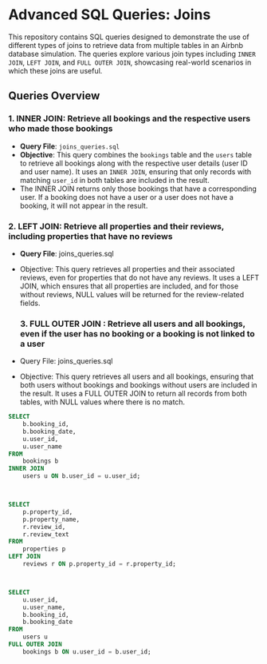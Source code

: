 # Advanced SQL Queries: Joins

This repository contains SQL queries designed to demonstrate the use of different types of joins to retrieve data from multiple tables in an Airbnb database simulation. The queries explore various join types including `INNER JOIN`, `LEFT JOIN`, and `FULL OUTER JOIN`, showcasing real-world scenarios in which these joins are useful.

## Queries Overview

### 1. **INNER JOIN**: Retrieve all bookings and the respective users who made those bookings
- **Query File**: `joins_queries.sql`
- **Objective**: This query combines the `bookings` table and the `users` table to retrieve all bookings along with the respective user details (user ID and user name). It uses an `INNER JOIN`, ensuring that only records with matching `user_id` in both tables are included in the result.
- The INNER JOIN returns only those bookings that have a corresponding user. If a booking does not have a user or a user does not have a booking, it will not appear in the result.

### 2. LEFT JOIN: Retrieve all properties and their reviews, including properties that have no reviews
- **Query File**: joins_queries.sql
- Objective: This query retrieves all properties and their associated reviews, even for properties that do not have any reviews. It uses a LEFT JOIN, which ensures that all properties are included, and for those without reviews, NULL values will be returned for the review-related fields.

  ### 3. **FULL OUTER JOIN** : Retrieve all users and all bookings, even if the user has no booking or a booking is not linked to a user
- Query File: joins_queries.sql
- Objective: This query retrieves all users and all bookings, ensuring that both users without bookings and bookings without users are included in the result. It uses a FULL OUTER JOIN to return all records from both tables, with NULL values where there is no match.

```sql
SELECT 
    b.booking_id,
    b.booking_date,
    u.user_id,
    u.user_name
FROM 
    bookings b
INNER JOIN 
    users u ON b.user_id = u.user_id;



SELECT 
    p.property_id,
    p.property_name,
    r.review_id,
    r.review_text
FROM 
    properties p
LEFT JOIN 
    reviews r ON p.property_id = r.property_id;



SELECT 
    u.user_id,
    u.user_name,
    b.booking_id,
    b.booking_date
FROM 
    users u
FULL OUTER JOIN 
    bookings b ON u.user_id = b.user_id;

